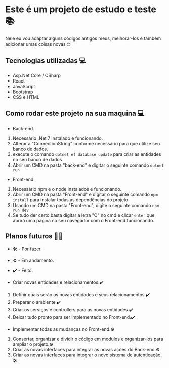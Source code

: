 # Este é um projeto de estudo e teste 📚
Nele eu vou adaptar alguns códigos antigos meus, melhorar-los e também adicionar umas coisas novas 🤓

## Tecnologias utilizadas 💻
* Asp.Net Core / CSharp
* React
* JavaScript
* Bootstrap
* CSS e HTML

## Como rodar este projeto na sua maquina 💻

* Back-end.
1. Necessário .Net 7 instalado e funcionando.
2. Alterar a "ConnectionString" conforme necessário para que utilize seu banco de dados.
3. execute o comando `dotnet ef database update` para criar as entidades no seu banco de dados 
4. Abrir um CMD na pasta "back-end" e digitar o seguinte comando `dotnet run`

* Front-end.
1. Necessário npm e o node instalados e funcionando.
2. Abrir um CMD na pasta "Front-end" e digitar o seguinte comando `npm install` para instalar todas as dependências do projeto.
2. Usando um CMD na pasta "Front-end", digite o seguinte comando `npm run dev`
3. Se tudo der certo basta digitar a letra "O" no cmd e clicar `enter` que abrirá uma pagina no seu navegador com o Front-end funcionando.


## Planos futuros 📌👷
* 🛠️ - Por fazer.
* ⚙️ - Em andamento.
* ✔️ - Feito.


* Criar novas entidades e relacionamentos.✔️
1. Definir quais serão as novas entidades e seus relacionamentos.✔️
2. Preparar o ambiente.✔️
3. Criar os serviços e controllers para as novas entidades.✔️
4. Deixar tudo pronto para ser implementado no Front-end.✔️

* Implementar todas as mudanças no Front-end.⚙️
1. Consertar, organizar e dividir o código em modulos e organizar-los para ampliar o projeto.⚙️
2. Criar as novas interfaces para integrar as novas ações do Back-end.⚙️
3. Criar as novas interfaces para integrar o novo sistema de autenticação.🛠️
